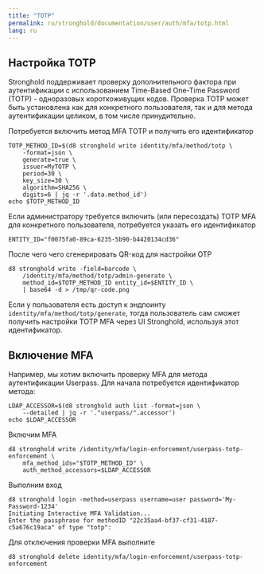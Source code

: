 ```yaml
---
title: "TOTP"
permalink: ru/stronghold/documentation/user/auth/mfa/totp.html
lang: ru
---
```


## Настройка TOTP

Stronghold поддерживает проверку дополнительного фактора при аутентификации с использованием
Time-Based One-Time Password (TOTP) - одноразовых короткоживущих кодов.
Проверка TOTP может быть установлена как для конкретного пользователя, так и для метода
аутентификации целиком, в том числе принудительно.

Потребуется включить метод MFA TOTP и получить его идентификатор

```shell
TOTP_METHOD_ID=$(d8 stronghold write identity/mfa/method/totp \
    -format=json \
    generate=true \
    issuer=MyTOTP \
    period=30 \
    key_size=30 \
    algorithm=SHA256 \
    digits=6 | jq -r '.data.method_id')
echo $TOTP_METHOD_ID
```

Если администратору требуется включить (или пересоздать) TOTP MFA для конкретного пользователя,
потребуется указать его идентификатор

```shell
ENTITY_ID="f0075fa0-89ca-6235-5b90-b4420134cd36"
```

После чего чего сгенерировать QR-код для настройки OTP

```shell
d8 stronghold write -field=barcode \
    /identity/mfa/method/totp/admin-generate \
    method_id=$TOTP_METHOD_ID entity_id=$ENTITY_ID \
    | base64 -d > /tmp/qr-code.png
```

Если у пользователя есть доступ к эндпоинту `identity/mfa/method/totp/generate`,
тогда пользователь сам сможет получить настройки TOTP MFA через UI Stronghold,
используя этот идентификатор.

## Включение MFA

Например, мы хотим включить проверку MFA для метода аутентификации Userpass.
Для начала потребуется идентификатор метода:

```shell
LDAP_ACCESSOR=$(d8 stronghold auth list -format=json \
    --detailed | jq -r '."userpass/".accessor')
echo $LDAP_ACCESSOR
```

Включим MFA

```shell
d8 stronghold write /identity/mfa/login-enforcement/userpass-totp-enforcement \
    mfa_method_ids="$TOTP_METHOD_ID" \
    auth_method_accessors=$LDAP_ACCESSOR
```

Выполним вход

```shell
d8 stronghold login -method=userpass username=user password='My-Password-1234'
Initiating Interactive MFA Validation...
Enter the passphrase for methodID "22c35aa4-bf37-cf31-4187-c5a676c19aca" of type "totp":
```

Для отключения проверки MFA выполните

```shell
d8 stronghold delete identity/mfa/login-enforcement/userpass-totp-enforcement
```
